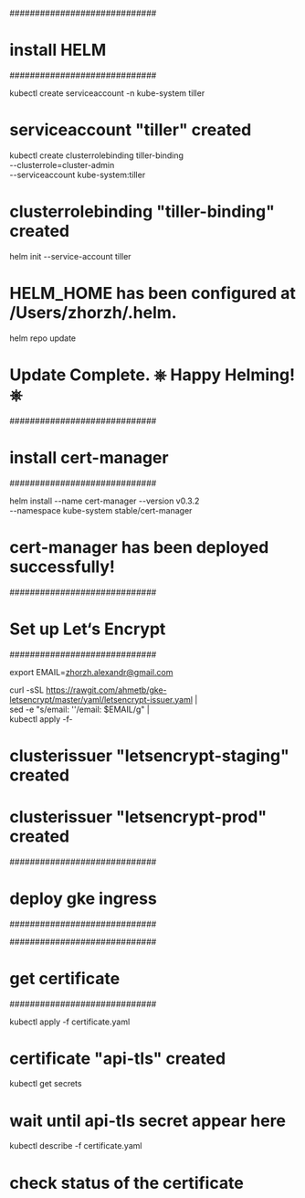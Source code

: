 #############################
# install HELM
#############################

kubectl create serviceaccount -n kube-system tiller
# serviceaccount "tiller" created

kubectl create clusterrolebinding tiller-binding \
    --clusterrole=cluster-admin \
    --serviceaccount kube-system:tiller
# clusterrolebinding "tiller-binding" created

helm init --service-account tiller
# HELM_HOME has been configured at /Users/zhorzh/.helm.

helm repo update
# Update Complete. ⎈ Happy Helming!⎈

#############################
# install cert-manager
#############################

helm install --name cert-manager --version v0.3.2 \
    --namespace kube-system stable/cert-manager
# cert-manager has been deployed successfully!

#############################
# Set up Let‘s Encrypt
#############################

export EMAIL=zhorzh.alexandr@gmail.com

curl -sSL https://rawgit.com/ahmetb/gke-letsencrypt/master/yaml/letsencrypt-issuer.yaml | \
    sed -e "s/email: ''/email: $EMAIL/g" | \
    kubectl apply -f-
# clusterissuer "letsencrypt-staging" created
# clusterissuer "letsencrypt-prod" created

#############################
# deploy gke ingress
#############################

#############################
# get certificate
#############################

kubectl apply -f certificate.yaml
# certificate "api-tls" created

kubectl get secrets
# wait until api-tls secret appear here

kubectl describe -f certificate.yaml
# check status of the certificate
